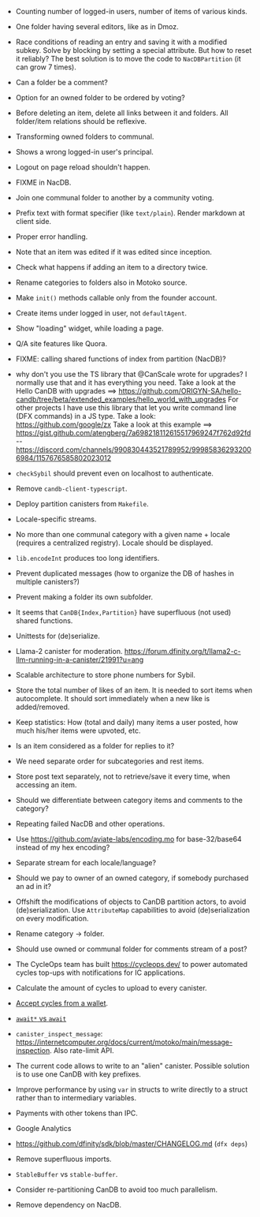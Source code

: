 - Counting number of logged-in users, number of items of various kinds.

- One folder having several editors, like as in Dmoz.

- Race conditions of reading an entry and saving it with a modified subkey.
  Solve by blocking by setting a special attribute.
  But how to reset it reliably?
  The best solution is to move the code to `NacDBPartition` (it can grow 7 times).

- Can a folder be a comment?

- Option for an owned folder to be ordered by voting?

- Before deleting an item, delete all links between it and folders.
  All folder/item relations should be reflexive.

- Transforming owned folders to communal.

- Shows a wrong logged-in user's principal.

- Logout on page reload shouldn't happen.

- FIXME in NacDB.

- Join one communal folder to another by a community voting.

- Prefix text with format specifier (like `text/plain`). Render markdown at client side.

- Proper error handling.

- Note that an item was edited if it was edited since inception.

- Check what happens if adding an item to a directory twice.

- Rename categories to folders also in Motoko source.

- Make `init()` methods callable only from the founder account.

- Create items under logged in user, not `defaultAgent`.

- Show "loading" widget, while loading a page.

- Q/A site features like Quora.

- FIXME: calling shared functions of index from partition (NacDB)?

- why don't you use the TS library that @CanScale wrote for upgrades? I normally use that and it has everything you need. Take a look at the Hello CanDB with upgrades ==> https://github.com/ORIGYN-SA/hello-candb/tree/beta/extended_examples/hello_world_with_upgrades
For other projects I have use this library that let you write command line (DFX commands) in a JS type. Take a look: https://github.com/google/zx
Take a look at this example ==> https://gist.github.com/atengberg/7a698218112615517969247f762d92fd --
https://discord.com/channels/990830443521789952/999858362932006984/1157676585802023012

- `checkSybil` should prevent even on localhost to authenticate.

- Remove `candb-client-typescript`.

- Deploy partition canisters from `Makefile`.

- Locale-specific streams.

- No more than one communal category with a given name + locale (requires a centralized registry).
  Locale should be displayed.

- `lib.encodeInt` produces too long identifiers.

- Prevent duplicated messages (how to organize the DB of hashes in multiple canisters?)

- Prevent making a folder its own subfolder.

- It seems that `CanDB{Index,Partition}` have superfluous (not used) shared functions.

- Unittests for (de)serialize.

- Llama-2 canister for moderation.
  https://forum.dfinity.org/t/llama2-c-llm-running-in-a-canister/21991?u=ang

- Scalable architecture to store phone numbers for Sybil.

- Store the total number of likes of an item. It is needed to sort items when autocomplete.
  It should sort immediately when a new like is added/removed.

- Keep statistics: How (total and daily) many items a user posted, how much his/her items were upvoted, etc.

- Is an item considered as a folder for replies to it?

- We need separate order for subcategories and rest items.

- Store post text separately, not to retrieve/save it every time, when accessing an item.

- Should we differentiate between category items and comments to the category?

- Repeating failed NacDB and other operations.

- Use https://github.com/aviate-labs/encoding.mo for base-32/base64 instead of my hex encoding?

- Separate stream for each locale/language?

- Should we pay to owner of an owned category, if somebody purchased an ad in it?

- Offshift the modifications of objects to CanDB partition actors, to avoid (de)serialization.
  Use `AttributeMap` capabilities to avoid (de)serialization on every modification.

- Rename category -> folder.

- Should use owned or communal folder for comments stream of a post?

- The CycleOps team has built https://cycleops.dev/ to power automated cycles top-ups with notifications for IC applications.

- Calculate the amount of cycles to upload to every canister.

- [Accept cycles from a wallet](https://internetcomputer.org/docs/current/developer-docs/backend/motoko/simple-cycles).

- [`await*` vs `await`](https://forum.dfinity.org/t/what-is-await-with-asterisk/19887/4)

- `canister_inspect_message`: https://internetcomputer.org/docs/current/motoko/main/message-inspection.
  Also rate-limit API.

- The current code allows to write to an "alien" canister. Possible solution is to use one CanDB with key prefixes.

- Improve performance by using `var` in structs to write directly to a struct rather than to intermediary variables.

- Payments with other tokens than IPC.

- Google Analytics

- https://github.com/dfinity/sdk/blob/master/CHANGELOG.md (`dfx deps`)

- Remove superfluous imports.

- `StableBuffer` vs `stable-buffer`.

- Consider re-partitioning CanDB to avoid too much parallelism.

- Remove dependency on NacDB.
